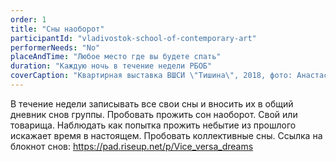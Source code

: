 ```yaml
---
order: 1
title: "Сны наоборот"
participantId: "vladivostok-school-of-contemporary-art"
performerNeeds: "No"
placeAndTime: "Любое место где вы будете спать"
duration: "Каждую ночь в течение недели РБОБ"
coverCaption: "Квартирная выставка ВШСИ \"Тишина\", 2018, фото: Анастасия Есауленко"
---
```


В течение недели записывать все свои сны и вносить их в общий дневник снов группы. Пробовать прожить сон наоборот. Свой или товарища. Наблюдать как попытка прожить небытие из прошлого искажает время в настоящем. Пробовать коллективные сны. Ссылка на блокнот снов: https://pad.riseup.net/p/Vice_versa_dreams
